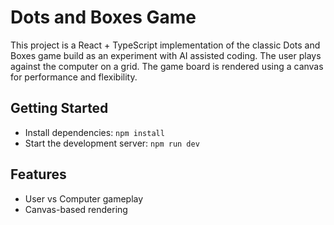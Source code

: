 # Dots and Boxes Game

This project is a React + TypeScript implementation of the classic Dots and Boxes game build as an experiment with AI assisted coding. The user plays against the computer on a grid. The game board is rendered using a canvas for performance and flexibility.

## Getting Started

- Install dependencies: `npm install`
- Start the development server: `npm run dev`

## Features

- User vs Computer gameplay
- Canvas-based rendering

